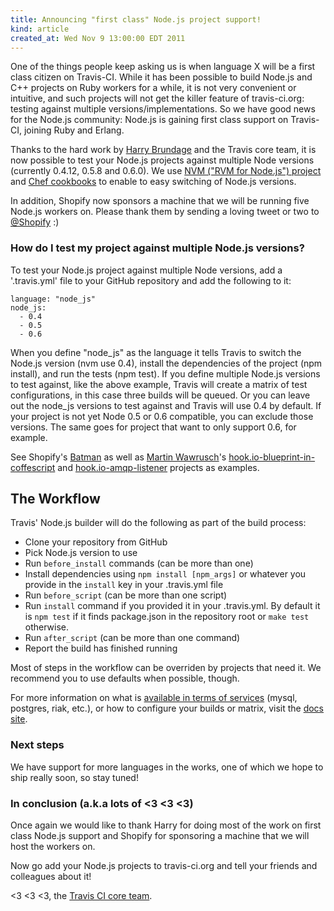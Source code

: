 ```yaml
---
title: Announcing "first class" Node.js project support!
kind: article
created_at: Wed Nov 9 13:00:00 EDT 2011
---
```


One of the things people keep asking us is when language X will be a first class citizen on Travis-CI.
While it has been possible to build Node.js and C++ projects on Ruby workers for a while, it is not very convenient or intuitive, and such projects will not get the killer feature of travis-ci.org: testing against multiple versions/implementations. So we have good news for the Node.js community: Node.js is gaining first class support on Travis-CI, joining Ruby and Erlang.

Thanks to the hard work by [Harry Brundage](https://twitter.com/harrybrundage) and the Travis core team, it is now possible to test your Node.js projects against multiple Node versions (currently 0.4.12, 0.5.8 and 0.6.0). We use [NVM ("RVM for Node.js") project](https://github.com/travis-ci/travis-cookbooks/blob/master/vagrant_base/nodejs/files/default/nvm.sh) and [Chef cookbooks](https://github.com/travis-ci/travis-cookbooks/tree/master/vagrant_base/nodejs) to enable to easy switching of Node.js versions.

In addition, Shopify now sponsors a machine that we will be running five Node.js workers on. Please thank them by sending a loving tweet or two to [@Shopify](https://twitter.com/shopify) :)

### How do I test my project against multiple Node.js versions?

To test your Node.js project against multiple Node versions, add a '.travis.yml' file to your GitHub repository and add the following to it:

    language: "node_js"
    node_js:
      - 0.4
      - 0.5
      - 0.6

When you define "node_js" as the language it tells Travis to switch the Node.js version (nvm use 0.4), install the dependencies of the project (npm install), and run the tests (npm test). If you define multiple Node.js versions to test against, like the above example, Travis will create a matrix of test configurations, in this case three builds will be queued. Or you can leave out the node_js versions to test against and Travis will use 0.4 by default. If your project is not yet Node 0.5 or 0.6 compatible,
you can exclude those versions. The same goes for project that want to only support 0.6, for example.

See Shopify's [Batman](https://github.com/shopify/batman/blob/master/.travis.yml) as well as [Martin Wawrusch](https://twitter.com/#!/martin_sunset)'s [hook.io-blueprint-in-coffescript](https://github.com/scottyapp/hook.io-blueprint-coffeescript/blob/master/.travis.yml) and [hook.io-amqp-listener](https://github.com/scottyapp/hook.io-amqp-listener/blob/master/.travis.yml) projects as examples.


## The Workflow

Travis' Node.js builder will do the following as part of the build process:

 * Clone your repository from GitHub
 * Pick Node.js version to use
 * Run `before_install` commands (can be more than one)
 * Install dependencies using `npm install [npm_args]` or whatever you provide in the `install` key in your .travis.yml file
 * Run `before_script` (can be more than one script)
 * Run `install` command if you provided it in your .travis.yml. By default it is `npm test` if it finds package.json in the repository root or  `make test` otherwise.
 * Run `after_script` (can be more than one command)
 * Report the build has finished running

Most of steps in the workflow can be overriden by projects that need it. We recommend you to use defaults when possible, though.

For more information on what is [available in terms of services](http://about.travis-ci.org/docs/user/ci-environment/) (mysql, postgres, riak, etc.), or how to configure your builds or matrix, visit the [docs site](http://about.travis-ci.org/docs/).


### Next steps

We have support for more languages in the works, one of which we hope to ship really soon, so stay tuned!


### In conclusion (a.k.a lots of <3 <3 <3)

Once again we would like to thank Harry for doing most of the work on first class Node.js support and Shopify for sponsoring a machine that we will host the workers on. 

Now go add your Node.js projects to travis-ci.org and tell your friends and colleagues about it!

<3 <3 <3, the [Travis CI core team](https://twitter.com/travisci).
